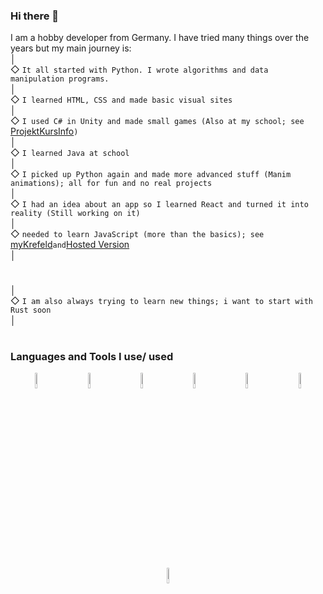 ### Hi there 👋

I am a hobby developer from Germany. I have tried many things over the years but my main journey is:  
│  
◇ `It all started with Python. I wrote algorithms and data manipulation programs.`  
│  
◇ `I learned HTML, CSS and made basic visual sites`  
│  
◇ `I used C# in Unity and made small games (Also at my school; see `[ProjektKursInfo](https://github.com/Sneezy123/ProjektKursInfo)`)`  
│  
◇ `I learned Java at school`  
│  
◇ `I picked up Python again and made more advanced stuff (Manim animations); all for fun and no real projects`  
│  
◇ `I had an idea about an app so I learned React and turned it into reality (Still working on it)`  
│  
◇ `needed to learn JavaScript (more than the basics); see `[myKrefeld](https://github.com/Sneezy123/myKrefeld)` and `[Hosted Version](https://my-krefeld.vercel.app)  
│
#
│  
◇ `I am also always trying to learn new things; i want to start with Rust soon`  
│
#
### Languages and Tools I use/ used

<p align="center">
  <img width="8%" hspace="20" src="https://cdn.jsdelivr.net/gh/devicons/devicon@latest/icons/python/python-plain.svg" />
  <img width="8%" hspace="20" src="https://cdn.jsdelivr.net/gh/devicons/devicon@latest/icons/html5/html5-plain.svg" />
  <img width="8%" hspace="20" src="https://cdn.jsdelivr.net/gh/devicons/devicon@latest/icons/css3/css3-plain.svg" />
  <img width="8%" hspace="20" src="https://cdn.jsdelivr.net/gh/devicons/devicon@latest/icons/javascript/javascript-plain.svg" />
  <img width="8%" hspace="20" src="https://cdn.jsdelivr.net/gh/devicons/devicon@latest/icons/csharp/csharp-plain.svg" />
  <img width="8%" hspace="20" src="https://cdn.jsdelivr.net/gh/devicons/devicon@latest/icons/java/java-plain.svg" />
  <img width="8%" hspace="20" src="https://cdn.jsdelivr.net/gh/devicons/devicon@latest/icons/react/react-original.svg" />
</p>

<!--
**Sneezy123/Sneezy123** is a ✨ _special_ ✨ repository because its `README.md` (this file) appears on your GitHub profile.

Here are some ideas to get you started:

- 🔭 I’m currently working on ...
- 🌱 I’m currently learning ...
- 👯 I’m looking to collaborate on ...
- 🤔 I’m looking for help with ...
- 💬 Ask me about ...
- 📫 How to reach me: ...
- 😄 Pronouns: ...
- ⚡ Fun fact: ...
-->
